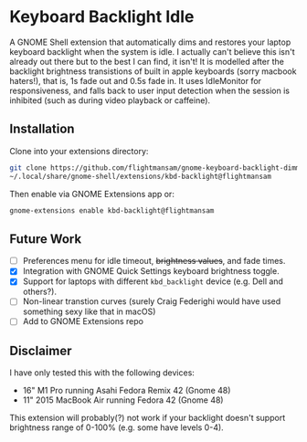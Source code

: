 # Keyboard Backlight Idle
A GNOME Shell extension that automatically dims and restores your laptop keyboard backlight when the system is idle. I actually can't believe this isn't already out there but to the best I can find, it isn't! It is modelled after the backlight brightness transistions of built in apple keyboards (sorry macbook haters!), that is, 1s fade out and 0.5s fade in. It uses IdleMonitor for responsiveness, and falls back to user input detection when the session is inhibited (such as during video playback or caffeine).

## Installation
Clone into your extensions directory:
```bash
git clone https://github.com/flightmansam/gnome-keyboard-backlight-dimmer.git \
~/.local/share/gnome-shell/extensions/kbd-backlight@flightmansam
```
  
Then enable via GNOME Extensions app or:
```bash
gnome-extensions enable kbd-backlight@flightmansam
```

## Future Work
- [ ] Preferences menu for idle timeout, ~~brightness values~~, and fade times.
- [x] Integration with GNOME Quick Settings keyboard brightness toggle.
- [x] Support for laptops with different `kbd_backlight` device (e.g. Dell and others?).
- [ ] Non-linear transtion curves (surely Craig Federighi would have used something sexy like that in macOS)
- [ ] Add to GNOME Extensions repo

## Disclaimer
I have only tested this with the following devices:
- 16" M1 Pro running Asahi Fedora Remix 42 (Gnome 48)
- 11" 2015 MacBook Air running Fedora 42 (Gnome 48)

This extension will probably(?) not work if your backlight doesn't support brightness range of 0-100% (e.g. some have levels 0-4).

